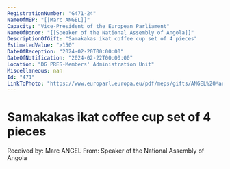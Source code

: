 ```yaml
---
RegistrationNumber: "G471-24"
NameOfMEP: "[[Marc ANGEL]]"
Capacity: "Vice-President of the European Parliament"
NameOfDonor: "[[Speaker of the National Assembly of Angola]]"
DescriptionOfGift: "Samakakas ikat coffee cup set of 4 pieces"
EstimatedValue: ">150"
DateOfReception: "2024-02-20T00:00:00"
DateOfNotification: "2024-02-22T00:00:00"
Location: "DG PRES-Members' Administration Unit"
Miscellaneous: nan
Id: "471"
LinkToPhoto: "https://www.europarl.europa.eu/pdf/meps/gifts/ANGEL%20Marc_G471-24.jpg#"
---
```


# Samakakas ikat coffee cup set of 4 pieces

Received by: Marc ANGEL
From: Speaker of the National Assembly of Angola
